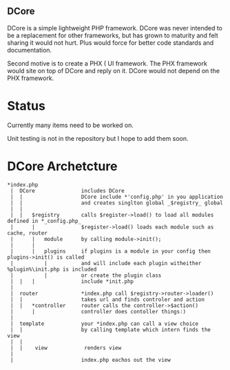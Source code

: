 DCore
-----

DCore is a simple lightweight PHP framework. DCore was never intended to be a 
replacement for other frameworks, but has grown to maturity and felt sharing it 
would not hurt. Plus would force for better code standards and documentation.

Second motive is to create a PHX ( UI framework. The PHX framework would site on top
of DCore and reply on it. DCore would not depend on the PHX framework.

Status
=======

Currently many items need to be worked on. 

Unit testing is not in the repository but I hope to add them soon.



DCore Archetcture
================
```
*index.php
 |  DCore               includes DCore 
 |  |                   DCore include *'config.php' in you application
 |  |                   and creates singlton global _$registry_ global
 |  |
 |  |   $registry       calls $register->load() to load all modules defined in *_config.php_
 |      |               $register->load() loads each module such as cache, router 
 |      |   module      by calling module->init();
 |      |   
 |      |   plugins     if plugins is a module in your config then plugins->init() is called
 |          |           and will include each plugin witheither %plugin%\init.php is included 
 |          |           or create the plugin class
 |  |   |               include *init.php
 |
 |  router              *index.php call $registry->router->loader() 
 |  |                   takes url and finds controler and action
 |  |   *controller     router calls the controller->$action()
 |      |               controller does contoller things:)
 |
 |  template            your *index.php can call a view choice 
 |  |                   by calling template which intern finds the view
 |  |
 |  |    view            renders view              
 |
 |                      index.php eachos out the view
```